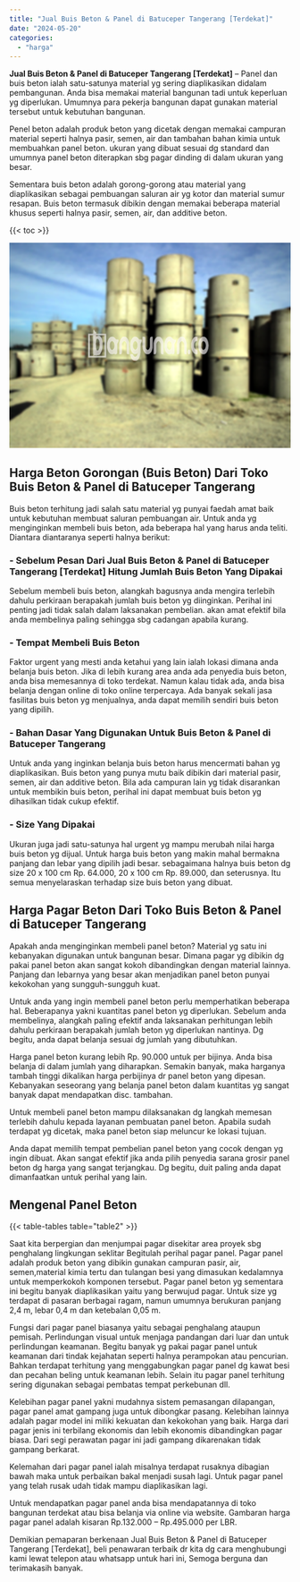 ```yaml
---
title: "Jual Buis Beton & Panel di Batuceper Tangerang [Terdekat]"
date: "2024-05-20"
categories: 
  - "harga"
---
```


**Jual Buis Beton & Panel di Batuceper Tangerang \[Terdekat\]** – Panel dan buis beton ialah satu-satunya material yg sering diaplikasikan didalam pembangunan. Anda bisa memakai material bangunan tadi untuk keperluan yg diperlukan. Umumnya para pekerja bangunan dapat gunakan material tersebut untuk kebutuhan bangunan.

Penel beton adalah produk beton yang dicetak dengan memakai campuran material seperti halnya pasir, semen, air dan tambahan bahan kimia untuk membuahkan panel beton. ukuran yang dibuat sesuai dg standard dan umumnya panel beton diterapkan sbg pagar dinding di dalam ukuran yang besar.

Sementara buis beton adalah gorong-gorong atau material yang diaplikasikan sebagai pembuangan saluran air yg kotor dan material sumur resapan. Buis beton termasuk dibikin dengan memakai beberapa material khusus seperti halnya pasir, semen, air, dan additive beton.

{{< toc >}}

![Jual Buis Beton & Panel di Batuceper Tangerang [Terdekat]](/images/jual-panel-buis-beton-murah-69.png)

## Harga Beton Gorongan (Buis Beton) Dari Toko Buis Beton & Panel di Batuceper Tangerang

Buis beton terhitung jadi salah satu material yg punyai faedah amat baik untuk kebutuhan membuat saluran pembuangan air. Untuk anda yg menginginkan membeli buis beton, ada beberapa hal yang harus anda teliti. Diantara diantaranya seperti halnya berikut:

### \- Sebelum Pesan Dari Jual Buis Beton & Panel di Batuceper Tangerang \[Terdekat\] Hitung Jumlah Buis Beton Yang Dipakai

Sebelum membeli buis beton, alangkah bagusnya anda mengira terlebih dahulu perkiraan berapakah jumlah buis beton yg diinginkan. Perihal ini penting jadi tidak salah dalam laksanakan pembelian. akan amat efektif bila anda membelinya paling sehingga sbg cadangan apabila kurang.

### \- Tempat Membeli Buis Beton

Faktor urgent yang mesti anda ketahui yang lain ialah lokasi dimana anda belanja buis beton. Jika di lebih kurang area anda ada penyedia buis beton, anda bisa memesannya di toko terdekat. Namun kalau tidak ada, anda bisa belanja dengan online di toko online terpercaya. Ada banyak sekali jasa fasilitas buis beton yg menjualnya, anda dapat memilih sendiri buis beton yang dipilih.

### \- Bahan Dasar Yang Digunakan Untuk Buis Beton & Panel di Batuceper Tangerang

Untuk anda yang inginkan belanja buis beton harus mencermati bahan yg diaplikasikan. Buis beton yang punya mutu baik dibikin dari material pasir, semen, air dan additive beton. Bila ada campuran lain yg tidak disarankan untuk membikin buis beton, perihal ini dapat membuat buis beton yg dihasilkan tidak cukup efektif.

### \- Size Yang Dipakai

Ukuran juga jadi satu-satunya hal urgent yg mampu merubah nilai harga buis beton yg dijual. Untuk harga buis beton yang makin mahal bermakna panjang dan lebar yang dipilih jadi besar. sebagaimana halnya buis beton dg size 20 x 100 cm Rp. 64.000, 20 x 100 cm Rp. 89.000, dan seterusnya. Itu semua menyelaraskan terhadap size buis beton yang dibuat.

## Harga Pagar Beton Dari Toko Buis Beton & Panel di Batuceper Tangerang

Apakah anda menginginkan membeli panel beton? Material yg satu ini kebanyakan digunakan untuk bangunan besar. Dimana pagar yg dibikin dg pakai panel beton akan sangat kokoh dibandingkan dengan material lainnya. Panjang dan lebarnya yang besar akan menjadikan panel beton punyai kekokohan yang sungguh-sungguh kuat.

Untuk anda yang ingin membeli panel beton perlu memperhatikan beberapa hal. Beberapanya yakni kuantitas panel beton yg diperlukan. Sebelum anda membelinya, alangkah paling efektif anda laksanakan perhitungan lebih dahulu perkiraan berapakah jumlah beton yg diperlukan nantinya. Dg begitu, anda dapat belanja sesuai dg jumlah yang dibutuhkan.

Harga panel beton kurang lebih Rp. 90.000 untuk per bijinya. Anda bisa belanja di dalam jumlah yang diharapkan. Semakin banyak, maka harganya tambah tinggi dikalikan harga perbijinya dr panel beton yang dipesan. Kebanyakan seseorang yang belanja panel beton dalam kuantitas yg sangat banyak dapat mendapatkan disc. tambahan.

Untuk membeli panel beton mampu dilaksanakan dg langkah memesan terlebih dahulu kepada layanan pembuatan panel beton. Apabila sudah terdapat yg dicetak, maka panel beton siap meluncur ke lokasi tujuan.

Anda dapat memilih tempat pembelian panel beton yang cocok dengan yg ingin dibuat. Akan sangat efektif jika anda pilih penyedia sarana grosir panel beton dg harga yang sangat terjangkau. Dg begitu, duit paling anda dapat dimanfaatkan untuk perihal yang lain.

## Mengenal Panel Beton

{{< table-tables table="table2" >}}

Saat kita berpergian dan menjumpai pagar disekitar area proyek sbg penghalang lingkungan seklitar Begitulah perihal pagar panel. Pagar panel adalah produk beton yang dibikin gunakan campuran pasir, air, semen,material kimia tertu dan tulangan besi yang dimasukan kedalamnya untuk memperkokoh komponen tersebut. Pagar panel beton yg sementara ini begitu banyak diaplikasikan yaitu yang berwujud pagar. Untuk size yg terdapat di pasaran berbagai ragam, namun umumnya berukuran panjang 2,4 m, lebar 0,4 m dan ketebalan 0,05 m.

Fungsi dari pagar panel biasanya yaitu sebagai penghalang ataupun pemisah. Perlindungan visual untuk menjaga pandangan dari luar dan untuk perlindungan keamanan. Begitu banyak yg pakai pagar panel untuk keamanan dari tindak kejahatan seperti halnya perampokan atau pencurian. Bahkan terdapat terhitung yang menggabungkan pagar panel dg kawat besi dan pecahan beling untuk keamanan lebih. Selain itu pagar panel terhitung sering digunakan sebagai pembatas tempat perkebunan dll.

Kelebihan pagar panel yakni mudahnya sistem pemasangan dilapangan, pagar panel amat gampang juga untuk dibongkar pasang. Kelebihan lainnya adalah pagar model ini miliki kekuatan dan kekokohan yang baik. Harga dari pagar jenis ini terbilang ekonomis dan lebih ekonomis dibandingkan pagar biasa. Dari segi perawatan pagar ini jadi gampang dikarenakan tidak gampang berkarat.

Kelemahan dari pagar panel ialah misalnya terdapat rusaknya dibagian bawah maka untuk perbaikan bakal menjadi susah lagi. Untuk pagar panel yang telah rusak udah tidak mampu diaplikasikan lagi.

Untuk mendapatkan pagar panel anda bisa mendapatannya di toko bangunan terdekat atau bisa belanja via online via website. Gambaran harga pagar panel adalah kisaran Rp.132.000 – Rp.495.000 per LBR.

Demikian pemaparan berkenaan Jual Buis Beton & Panel di Batuceper Tangerang \[Terdekat\], beli penawaran terbaik dr kita dg cara menghubungi kami lewat telepon atau whatsapp untuk hari ini, Semoga berguna dan terimakasih banyak.

